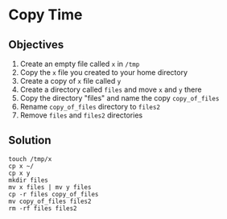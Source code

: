 # Copy Time

## Objectives

1. Create an empty file called `x` in `/tmp`
2. Copy the `x` file you created to your home directory
3. Create a copy of `x` file called `y`
4. Create a directory called `files` and move `x` and `y` there
5. Copy the directory "files" and name the copy `copy_of_files`
6. Rename `copy_of_files` directory to `files2`
7. Remove `files` and `files2` directories

## Solution

```
touch /tmp/x
cp x ~/
cp x y
mkdir files
mv x files | mv y files
cp -r files copy_of_files
mv copy_of_files files2
rm -rf files files2
```

